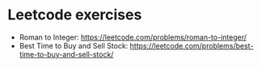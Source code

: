 # Leetcode exercises
- Roman to Integer: https://leetcode.com/problems/roman-to-integer/
- Best Time to Buy and Sell Stock: https://leetcode.com/problems/best-time-to-buy-and-sell-stock/
